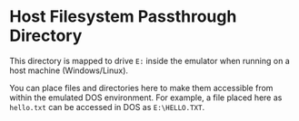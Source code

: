 # Host Filesystem Passthrough Directory

This directory is mapped to drive `E:` inside the emulator when running on a host machine (Windows/Linux).

You can place files and directories here to make them accessible from within the emulated DOS environment. For example, a file placed here as `hello.txt` can be accessed in DOS as `E:\HELLO.TXT`.
